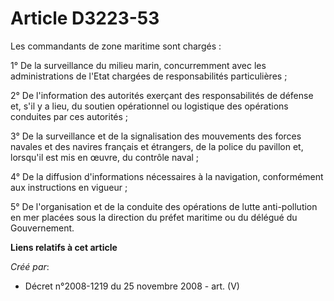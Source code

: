 # Article D3223-53

Les commandants de zone maritime sont chargés :

1° De la surveillance du milieu marin, concurremment avec les administrations de l'Etat chargées de responsabilités
particulières ;

2° De l'information des autorités exerçant des responsabilités de défense et, s'il y a lieu, du soutien opérationnel ou
logistique des opérations conduites par ces autorités ;

3° De la surveillance et de la signalisation des mouvements des forces navales et des navires français et étrangers, de la
police du pavillon et, lorsqu'il est mis en œuvre, du contrôle naval ;

4° De la diffusion d'informations nécessaires à la navigation, conformément aux instructions en vigueur ;

5° De l'organisation et de la conduite des opérations de lutte anti-pollution en mer placées sous la direction du préfet
maritime ou du délégué du Gouvernement.

**Liens relatifs à cet article**

_Créé par_:

  - Décret n°2008-1219 du 25 novembre 2008 - art. (V)
